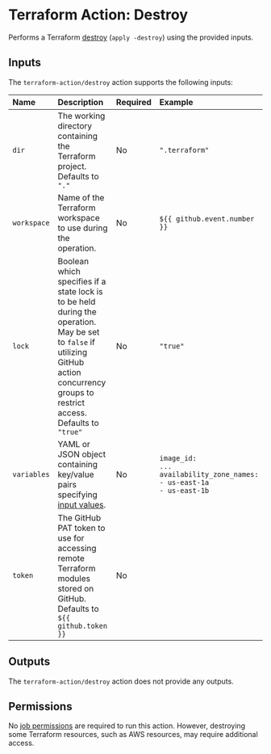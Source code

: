 # Terraform Action: Destroy

Performs a Terraform [destroy](https://developer.hashicorp.com/terraform/cli/commands/destroy) (`apply -destroy`) using the provided inputs.

## Inputs

The `terraform-action/destroy` action supports the following inputs:

| Name             | Description | Required | Example |
|:-----------------|:------------|:---------|:--------|
| `dir`            | The working directory containing the Terraform project. Defaults to `"."` | No | `".terraform"` |
| `workspace`      | Name of the Terraform workspace to use during the operation. | No | `${{ github.event.number }}` |
| `lock`           | Boolean which specifies if a state lock is to be held during the operation. May be set to `false` if utilizing GitHub action concurrency groups to restrict access. Defaults to `"true"` | No | `"true"` |
| `variables`      | YAML or JSON object containing key/value pairs specifying [input values](https://developer.hashicorp.com/terraform/language/values/variables). | No | <pre><code class="language-yaml">image_id: ...&#10;availability_zone_names:&#10;  - us-east-1a&#10;  - us-east-1b</code></pre> |
| `token`          | The GitHub PAT token to use for accessing remote Terraform modules stored on GitHub. Defaults to `${{ github.token }}` | No | |

## Outputs

The `terraform-action/destroy` action does not provide any outputs.

## Permissions

No [job permissions](https://docs.github.com/en/actions/using-jobs/assigning-permissions-to-jobs) are required to run this action. However, destroying some Terraform resources, such as AWS resources, may require additional access.
